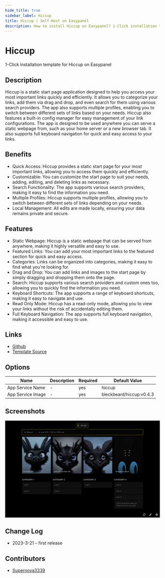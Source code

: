 ```yaml
---
hide_title: true
sidebar_label: Hiccup
title: Hiccup | Self-Host on Easypanel
description: How to install Hiccup on Easypanel? 1-Click installation template for Hiccup on Easypanel
---
```


<!-- generated -->

# Hiccup

1-Click installation template for Hiccup on Easypanel

## Description

Hiccup is a static start page application designed to help you access your most important links quickly and efficiently. It allows you to categorize your links, add them via drag and drop, and even search for them using various search providers. The app also supports multiple profiles, enabling you to switch between different sets of links based on your needs. Hiccup also features a built-in config manager for easy management of your link configurations. The app is designed to be used anywhere you can serve a static webpage from, such as your home server or a new browser tab. It also supports full keyboard navigation for quick and easy access to your links.

## Benefits

- Quick Access: Hiccup provides a static start page for your most important links, allowing you to access them quickly and efficiently.
- Customizable: You can customize the start page to suit your needs, adding, editing, and deleting links as necessary.
- Search Functionality: The app supports various search providers, making it easy to find the information you need.
- Multiple Profiles: Hiccup supports multiple profiles, allowing you to switch between different sets of links depending on your needs.
- Local Management: All edits are made locally, ensuring your data remains private and secure.

## Features

- Static Webpage: Hiccup is a static webpage that can be served from anywhere, making it highly versatile and easy to use.
- Featured Links: You can add your most important links to the featured section for quick and easy access.
- Categories: Links can be organized into categories, making it easy to find what you're looking for.
- Drag and Drop: You can add links and images to the start page by simply dragging and dropping them onto the page.
- Search: Hiccup supports various search providers and custom ones too, allowing you to quickly find the information you need.
- Keyboard Shortcuts: The app supports a range of keyboard shortcuts, making it easy to navigate and use.
- Read Only Mode: Hiccup has a read-only mode, allowing you to view your links without the risk of accidentally editing them.
- Full Keyboard Navigation: The app supports full keyboard navigation, making it accessible and easy to use.

## Links

- [Github](https://github.com/ashwin-pc/hiccup)
- [Template Source](https://github.com/easypanel-io/templates/tree/main/templates/hiccup)

## Options

Name | Description | Required | Default Value
-|-|-|-
App Service Name | - | yes | hiccup
App Service Image | - | yes | bleckbeard/hiccup:v0.4.3

## Screenshots

![Hiccup Screenshot](./assets/screenshot.png)

## Change Log

- 2023-3-21 – first release

## Contributors

- [Supernova3339](https://github.com/Supernova3339)
